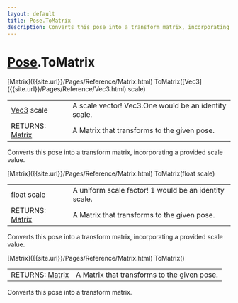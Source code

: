 ```yaml
---
layout: default
title: Pose.ToMatrix
description: Converts this pose into a transform matrix, incorporating a provided scale value.
---
```

# [Pose]({{site.url}}/Pages/Reference/Pose.html).ToMatrix

<div class='signature' markdown='1'>
[Matrix]({{site.url}}/Pages/Reference/Matrix.html) ToMatrix([Vec3]({{site.url}}/Pages/Reference/Vec3.html) scale)
</div>

|  |  |
|--|--|
|[Vec3]({{site.url}}/Pages/Reference/Vec3.html) scale|A scale vector! Vec3.One would be an identity scale.|
|RETURNS: [Matrix]({{site.url}}/Pages/Reference/Matrix.html)|A Matrix that transforms to the given pose.|

Converts this pose into a transform matrix, incorporating a provided scale value.
<div class='signature' markdown='1'>
[Matrix]({{site.url}}/Pages/Reference/Matrix.html) ToMatrix(float scale)
</div>

|  |  |
|--|--|
|float scale|A uniform scale factor! 1 would be an identity scale.|
|RETURNS: [Matrix]({{site.url}}/Pages/Reference/Matrix.html)|A Matrix that transforms to the given pose.|

Converts this pose into a transform matrix, incorporating a provided scale value.
<div class='signature' markdown='1'>
[Matrix]({{site.url}}/Pages/Reference/Matrix.html) ToMatrix()
</div>

|  |  |
|--|--|
|RETURNS: [Matrix]({{site.url}}/Pages/Reference/Matrix.html)|A Matrix that transforms to the given pose.|

Converts this pose into a transform matrix.



